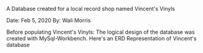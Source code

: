A Database created for a local record shop named Vincent's Vinyls

Date: Feb 5, 2020 
By: Wali Morris 

Before populating Vincent's Vinyls: The logical design of the database was created with MySql-Workbench. 
Here's an ERD Representation of Vincent's database 
